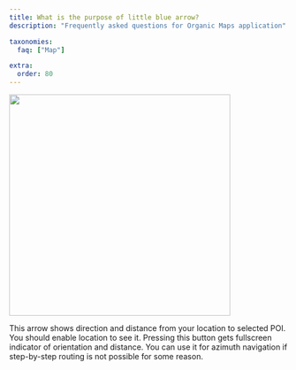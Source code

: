 ```yaml
---
title: What is the purpose of little blue arrow?
description: "Frequently asked questions for Organic Maps application"

taxonomies:
  faq: ["Map"]

extra:
  order: 80
---
```


<img src="/faq/map/what-is-the-purpose-of-little-blue-arrow/blue-arrow.jpg" width="400px"/>

This arrow shows direction and distance from your location to selected POI. You should enable location to see it.
Pressing this button gets fullscreen indicator of orientation and distance.
You can use it for azimuth navigation if step-by-step routing is not possible for some reason.
